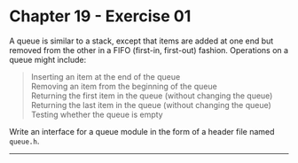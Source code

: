 # Chapter 19 - Exercise 01

A queue is similar to a stack, except that items are added at one end but removed from the other in a FIFO (first-in, first-out) fashion. Operations on a queue might include:  

> Inserting an item at the end of the queue  
> Removing an item from the beginning of the queue  
> Returning the first item in the queue (without changing the queue)  
> Returning the last item in the queue (without changing the queue)  
> Testing whether the queue is empty  

Write an interface for a queue module in the form of a header file named `queue.h`.  

---
